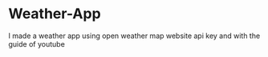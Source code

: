# Weather-App
I made a weather app using open weather map website api key and with the guide of youtube

